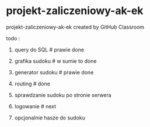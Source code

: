 # projekt-zaliczeniowy-ak-ek
projekt-zaliczeniowy-ak-ek created by GitHub Classroom

todo :
1. query do SQL # prawie done
2. grafika sudoku # w sumie to done
3. generator sudoku # prawie done
4. routing # done

5. sprawdzanie sudoku po stronie serwera
6. logowanie # next
7. opcjonalnie hasze do sudoku
